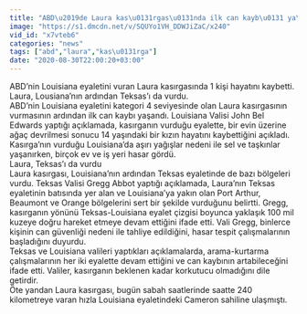 ```yaml
---
title: "ABD\u2019de Laura kas\u0131rgas\u0131nda ilk can kayb\u0131 ya\u015fand\u0131"
image: "https://s1.dmcdn.net/v/SQUYo1VH_DDWJiZaC/x240"
vid_id: "x7vteb6"
categories: "news"
tags: ["abd","laura","kas\u0131rga"]
date: "2020-08-30T22:00:20+03:00"
---
```

ABD’nin Louisiana eyaletini vuran Laura kasırgasında 1 kişi hayatını kaybetti. Laura, Lousiana’nın ardından Teksas’ı da vurdu.  <br>ABD’nin Louisiana eyaletini kategori 4 seviyesinde olan Laura kasırgasının vurmasının ardından ilk can kaybı yaşandı. Louisiana Valisi John Bel Edwards yaptığı açıklamada, kasırganın vurduğu eyalette, bir evin üzerine ağaç devrilmesi sonucu 14 yaşındaki bir kızın hayatını kaybettiğini açıkladı. Kasırga’nın vurduğu Louisiana’da aşırı yağışlar nedeni ile sel ve taşkınlar yaşanırken, birçok ev ve iş yeri hasar gördü.  <br>Laura, Teksas’ı da vurdu  <br>Laura kasırgası, Louisiana’nın ardından Teksas eyaletinde de bazı bölgeleri vurdu. Teksas Valisi Gregg Abbot yaptığı açıklamada, Laura’nın Teksas eyaletinin batısında yer alan ve Louisiana’ya yakın olan Port Arthur, Beaumont ve Orange bölgelerini sert bir şekilde vurduğunu belirtti. Gregg, kasırganın yönünü Teksas-Louisiana eyalet çizgisi boyunca yaklaşık 100 mil kuzeye doğru hareket etmeye devam ettiğini ifade etti. Vali Gregg, binlerce kişinin can güvenliği nedeni ile tahliye edildiğini, hasar tespit çalışmalarının başladığını duyurdu.  <br>Teksas ve Louisiana valileri yaptıkları açıklamalarda, arama-kurtarma çalışmalarının her iki eyalette devam ettiğini ve can kaybının artabileceğini ifade etti. Valiler, kasırganın beklenen kadar korkutucu olmadığını dile getirdir.  <br>Öte yandan Laura kasırgası, bugün sabah saatlerinde saatte 240 kilometreye varan hızla Louisiana eyaletindeki Cameron sahiline ulaşmıştı.
